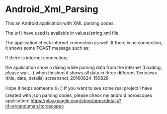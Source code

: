 # Android_Xml_Parsing

This an Android application with XML parsing codes.

The url I have used is available in values/string.xml file.

The application check internet connection as well. If there is no connection, it shows some TOAST message such as:


If there is internet connection;

the application show a dialog while parsing data from the internet (Loading, please wait...)
when finished it shows all data in three different Textviews (title, date, details)
screenshot_20160824-150828

Hope it helps someone :+1: :) If you want to see some real project I have created with json parsing codes, please check my android horoscopes application: https://play.google.com/store/apps/details?id=ercanduman.horoscopes
